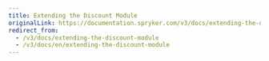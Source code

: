 ```yaml
---
title: Extending the Discount Module
originalLink: https://documentation.spryker.com/v3/docs/extending-the-discount-module
redirect_from:
  - /v3/docs/extending-the-discount-module
  - /v3/docs/en/extending-the-discount-module
---
```



